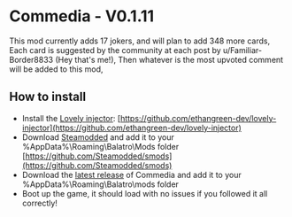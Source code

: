 # Commedia - V0.1.11
This mod currently adds 17 jokers, and will plan to add 348 more cards,
Each card is suggested by the community at each post by u/Familiar-Border8833 (Hey that's me!), Then whatever is the most upvoted comment will be added to this mod,

## How to install
- Install the [Lovely injector](https://github.com/ethangreen-dev/lovely-injector): [https://github.com/ethangreen-dev/lovely-injector](https://github.com/ethangreen-dev/lovely-injector)
- Download [Steamodded](https://github.com/Steamodded/smods) and add it to your %AppData%\Roaming\Balatro\Mods folder [https://github.com/Steamodded/smods](https://github.com/Steamodded/smods)
- Download the [latest release](https://github.com/chamoysans/commedia/archive/refs/heads/main.zip) of Commedia and add it to your %AppData%\Roaming\Balatro\mods folder
- Boot up the game, it should load with no issues if you followed it all correctly!

